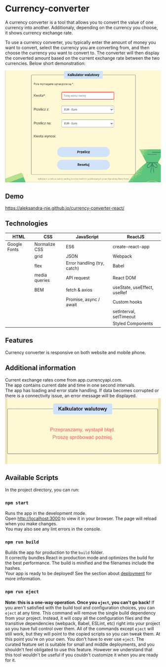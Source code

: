 # Currency-converter
A currency converter is a tool that allows you to convert the value of one currency into another. Additionaly, depending on the currency you choose, it shows currency exchange rate. 
  
To use a currency converter, you typically enter the amount of money you want to convert, select the currency you are converting from, and then choose the currency you want to convert to. The converter will then display the converted amount based on the current exchange rate between the two currencies. Below short demonstration:

![currency-converter-react](src/images/Animation2.gif)
## Demo
https://aleksandra-nie.github.io/currency-converter-react/
## Technologies

| HTML          | CSS                | JavaScript                        | ReactJS                                   |
|---------------|--------------------|-----------------------------------|-------------------------------------------|
| Google Fonts  | Normalize CSS      | ES6                               | create-react-app                          |
|               | grid               | JSON                              | Webpack                                   |
|               | flex               | Error handling (try, catch)       | Babel                                     |
|               | media queries      | API request                       | React DOM                                 |
|               | BEM                | fetch & axios                     | useState, useEffect, useRef               |
|               |                    | Promise, async / await            | Custom hooks                              |
|               |                    |                                   | setInterval, setTimeout                   |
|               |                    |                                   | Styled Components                         |



## Features
Currency converter is responsive on both website and mobile phone.
## Additional information
Current exchange rates come from app.currencyapi.com.\
The app contains current date and time in one second intervals.\
The app has loading and error state handling. If data becomes corrupted or there is a connectivity issue, an error message will be displayed.\
![currency-converter-react](src/images/Error_handling.png)
## Available Scripts
In the project directory, you can run:
### `npm start`
Runs the app in the development mode.\
Open [http://localhost:3000](http://localhost:3000) to view it in your browser.
The page will reload when you make changes.\
You may also see any lint errors in the console.
### `npm run build`
Builds the app for production to the `build` folder.\
It correctly bundles React in production mode and optimizes the build for the best performance.
The build is minified and the filenames include the hashes.\
Your app is ready to be deployed!
See the section about [deployment](https://facebook.github.io/create-react-app/docs/deployment) for more information.
### `npm run eject`
**Note: this is a one-way operation. Once you `eject`, you can't go back!**
If you aren't satisfied with the build tool and configuration choices, you can `eject` at any time. This command will remove the single build dependency from your project.
Instead, it will copy all the configuration files and the transitive dependencies (webpack, Babel, ESLint, etc) right into your project so you have full control over them. All of the commands except `eject` will still work, but they will point to the copied scripts so you can tweak them. At this point you're on your own.
You don't have to ever use `eject`. The curated feature set is suitable for small and middle deployments, and you shouldn't feel obligated to use this feature. However we understand that this tool wouldn't be useful if you couldn't customize it when you are ready for it.
